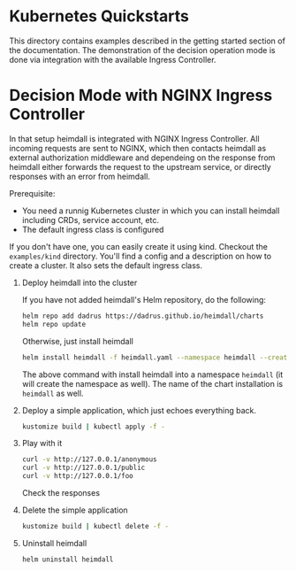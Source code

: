 # Kubernetes Quickstarts

This directory contains examples described in the getting started section of the documentation. The demonstration of the decision operation mode is done via integration with the available Ingress Controller.

# Decision Mode with NGINX Ingress Controller

In that setup heimdall is integrated with NGINX Ingress Controller. All incoming requests are sent to NGINX, which then contacts heimdall as external authorization middleware and dependeing on the response from heimdall either forwards the request to the upstream service, or directly responses with an error from heimdall.

Prerequisite: 
* You need a runnig Kubernetes cluster in which you can install heimdall including CRDs, service account, etc.
* The default ingress class is configured

If you don't have one, you can easily create it using kind. Checkout the `examples/kind` directory. You'll find a config and a description on how to create a cluster. It also sets the default ingress class.

1. Deploy heimdall into the cluster

   If you have not added heimdall's Helm repository, do the following:
   
   ```bash
   helm repo add dadrus https://dadrus.github.io/heimdall/charts
   helm repo update
   ```

   Otherwise, just install heimdall

   ```bash
   helm install heimdall -f heimdall.yaml --namespace heimdall --create-namespace dadrus/heimdall
   ```
   
   The above command with install heimdall into a namespace `heimdall` (it will create the namespace as well). The name of the chart installation is `heimdall` as well.

2. Deploy a simple application, which just echoes everything back.

   ```bash
   kustomize build | kubectl apply -f -
   ```

3. Play with it

   ```bash
   curl -v http://127.0.0.1/anonymous
   curl -v http://127.0.0.1/public
   curl -v http://127.0.0.1/foo
   ```

   Check the responses

4. Delete the simple application

   ```bash
   kustomize build | kubectl delete -f -
   ```
   
5. Uninstall heimdall

   ```bash
   helm uninstall heimdall
   ```
